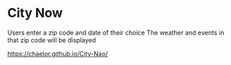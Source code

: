 # City Now


Users enter a zip code and date of their choice
The weather and events in that zip code will be displayed

https://chaelor.github.io/City-Nao/
